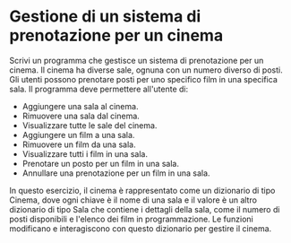 # Gestione di un sistema di prenotazione per un cinema

Scrivi un programma che gestisce un sistema di prenotazione per un cinema. Il cinema ha diverse sale, ognuna con un numero diverso di posti. Gli utenti possono prenotare posti per uno specifico film in una specifica sala. Il programma deve permettere all'utente di:

- Aggiungere una sala al cinema.
- Rimuovere una sala dal cinema.
- Visualizzare tutte le sale del cinema.
- Aggiungere un film a una sala.
- Rimuovere un film da una sala.
- Visualizzare tutti i film in una sala.
- Prenotare un posto per un film in una sala.
- Annullare una prenotazione per un film in una sala.

In questo esercizio, il cinema è rappresentato come un dizionario di tipo Cinema, dove ogni chiave è il nome di una sala e il valore è un altro dizionario di tipo Sala che contiene i dettagli della sala, come il numero di posti disponibili e l'elenco dei film in programmazione. Le funzioni modificano e interagiscono con questo dizionario per gestire il cinema.